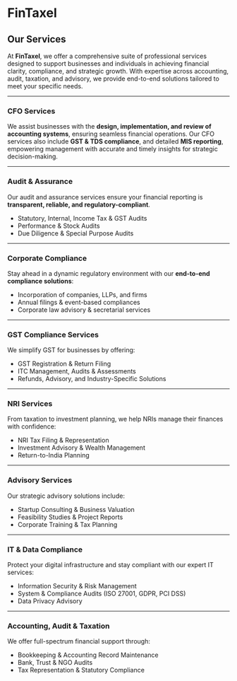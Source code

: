 # FinTaxel
## Our Services

At **FinTaxel**, we offer a comprehensive suite of professional services designed to support businesses and individuals in achieving financial clarity, compliance, and strategic growth. With expertise across accounting, audit, taxation, and advisory, we provide end-to-end solutions tailored to meet your specific needs.

---

### CFO Services

We assist businesses with the **design, implementation, and review of accounting systems**, ensuring seamless financial operations. Our CFO services also include **GST & TDS compliance**, and detailed **MIS reporting**, empowering management with accurate and timely insights for strategic decision-making.

---

### Audit & Assurance

Our audit and assurance services ensure your financial reporting is **transparent, reliable, and regulatory-compliant**.

- Statutory, Internal, Income Tax & GST Audits  
- Performance & Stock Audits  
- Due Diligence & Special Purpose Audits

---

### Corporate Compliance

Stay ahead in a dynamic regulatory environment with our **end-to-end compliance solutions**:

- Incorporation of companies, LLPs, and firms  
- Annual filings & event-based compliances  
- Corporate law advisory & secretarial services

---

### GST Compliance Services

We simplify GST for businesses by offering:

- GST Registration & Return Filing  
- ITC Management, Audits & Assessments  
- Refunds, Advisory, and Industry-Specific Solutions

---

### NRI Services

From taxation to investment planning, we help NRIs manage their finances with confidence:

- NRI Tax Filing & Representation  
- Investment Advisory & Wealth Management  
- Return-to-India Planning

---

### Advisory Services

Our strategic advisory solutions include:

- Startup Consulting & Business Valuation  
- Feasibility Studies & Project Reports  
- Corporate Training & Tax Planning

---

### IT & Data Compliance

Protect your digital infrastructure and stay compliant with our expert IT services:

- Information Security & Risk Management  
- System & Compliance Audits (ISO 27001, GDPR, PCI DSS)  
- Data Privacy Advisory

---

### Accounting, Audit & Taxation

We offer full-spectrum financial support through:

- Bookkeeping & Accounting Record Maintenance  
- Bank, Trust & NGO Audits  
- Tax Representation & Statutory Compliance


